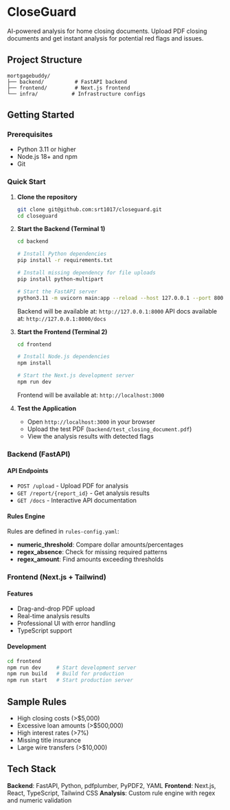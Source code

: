 # CloseGuard

AI-powered analysis for home closing documents. Upload PDF closing documents and get instant analysis for potential red flags and issues.

## Project Structure

```
mortgagebuddy/
├── backend/          # FastAPI backend
├── frontend/         # Next.js frontend  
└── infra/           # Infrastructure configs
```

## Getting Started

### Prerequisites
- Python 3.11 or higher
- Node.js 18+ and npm
- Git

### Quick Start

1. **Clone the repository**
   ```bash
   git clone git@github.com:srt1017/closeguard.git
   cd closeguard
   ```

2. **Start the Backend (Terminal 1)**
   ```bash
   cd backend
   
   # Install Python dependencies
   pip install -r requirements.txt
   
   # Install missing dependency for file uploads
   pip install python-multipart
   
   # Start the FastAPI server
   python3.11 -m uvicorn main:app --reload --host 127.0.0.1 --port 8000
   ```
   
   Backend will be available at: `http://127.0.0.1:8000`
   API docs available at: `http://127.0.0.1:8000/docs`

3. **Start the Frontend (Terminal 2)**
   ```bash
   cd frontend
   
   # Install Node.js dependencies
   npm install
   
   # Start the Next.js development server
   npm run dev
   ```
   
   Frontend will be available at: `http://localhost:3000`

4. **Test the Application**
   - Open `http://localhost:3000` in your browser
   - Upload the test PDF (`backend/test_closing_document.pdf`)
   - View the analysis results with detected flags

### Backend (FastAPI)

#### API Endpoints
- `POST /upload` - Upload PDF for analysis
- `GET /report/{report_id}` - Get analysis results
- `GET /docs` - Interactive API documentation

#### Rules Engine
Rules are defined in `rules-config.yaml`:
- **numeric_threshold**: Compare dollar amounts/percentages
- **regex_absence**: Check for missing required patterns
- **regex_amount**: Find amounts exceeding thresholds

### Frontend (Next.js + Tailwind)

#### Features
- Drag-and-drop PDF upload
- Real-time analysis results
- Professional UI with error handling
- TypeScript support

#### Development
```bash
cd frontend
npm run dev     # Start development server
npm run build   # Build for production
npm run start   # Start production server
```

## Sample Rules

- High closing costs (>$5,000)
- Excessive loan amounts (>$500,000)
- High interest rates (>7%)
- Missing title insurance
- Large wire transfers (>$10,000)

## Tech Stack

**Backend**: FastAPI, Python, pdfplumber, PyPDF2, YAML
**Frontend**: Next.js, React, TypeScript, Tailwind CSS
**Analysis**: Custom rule engine with regex and numeric validation